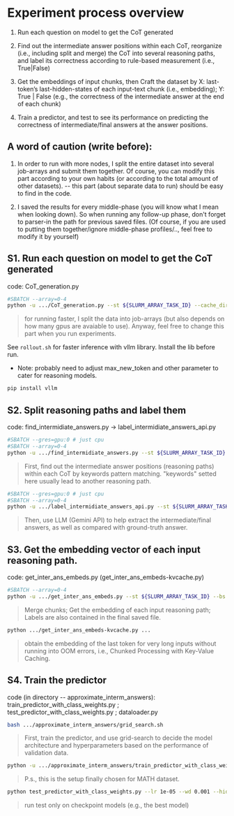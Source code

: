 # Experiment process overview

1. Run each question on model to get the CoT generated

2. Find out the intermediate answer positions within each CoT, reorganize (i.e., including split and merge) the CoT into several reasoning paths, and label its correctness according to rule-based measurement (i.e., True|False)

3. Get the embeddings of input chunks, then
    Craft the dataset by
    X: last-token’s last-hidden-states of each input-text chunk (i.e., embedding); 
    Y: True | False (e.g., the correctness of the intermediate answer at the end of each chunk)

4. Train a predictor, and test to see its performance on predicting the correctness of intermediate/final answers at the answer positions.

## A word of caution (write before): 

1. In order to run with more nodes, I split the entire dataset into several job-arrays and submit them together. Of course, you can modify this part according to your own habits (or according to the total amount of other datasets).  -- this part (about separate data to run) should be easy to find in the code.

2. I saved the results for every middle-phase (you will know what I mean when looking down). So when running any follow-up phase, don't forget to parser-in the path for previous saved files. (Of course, if you are used to putting them together/ignore middle-phase profiles/.., feel free to modify it by yourself)


## S1. Run each question on model to get the CoT generated

code: CoT_generation.py

```bash
#SBATCH --array=0-4
python -u .../CoT_generation.py --st ${SLURM_ARRAY_TASK_ID} --cache_dir "note:model path" --dataset_path "note:data path" --save_path "note:save-file"
```
> for running faster, I split the data into job-arrays (but also depends on how many gpus are avaiable to use). Anyway, feel free to change this part when you run experiments.

See `rollout.sh` for faster inference with vllm library. Install the lib before run.
- Note: probably need to adjust max_new_token and other parameter to cater for reasoning models.
```bash
pip install vllm
```

## S2. Split reasoning paths and label them

code: find_intermidiate_answers.py -> label_intermidiate_answers_api.py

```bash
#SBATCH --gres=gpu:0 # just cpu
#SBATCH --array=0-4
python -u .../find_intermidiate_answers.py --st ${SLURM_ARRAY_TASK_ID} --datafile_path "note:raw CoT path" --save_path "note:save-file"
```
> First, find out the intermediate answer positions (reasoning paths) within each CoT by keywords pattern matching. "keywords" setted here usually lead to another reasoning path. 

```bash
#SBATCH --gres=gpu:0 # just cpu
#SBATCH --array=0-4
python -u .../label_intermidiate_answers_api.py --st ${SLURM_ARRAY_TASK_ID} --segmented_dataset_path "note:segmented CoT file path" --raw_CoT_path "note:raw CoT path" --save_path "note:save-file"
```
> Then, use LLM (Gemini API) to help extract the intermediate/final answers, as well as compared with ground-truth answer. 


## S3. Get the embedding vector of each input reasoning path.

code: get_inter_ans_embeds.py  (get_inter_ans_embeds-kvcache.py)

```bash
#SBATCH --array=0-4
python -u .../get_inter_ans_embeds.py --st ${SLURM_ARRAY_TASK_ID} --bs "note:batch-size" --cache_dir "note:model path" --dataset_path "note:data path" --save_path "note:save-file"
```
> Merge chunks; Get the embedding of each input reasoning path; Labels are also contained in the final saved file.

```bash
python .../get_inter_ans_embeds-kvcache.py ...
```
> obtain the embedding of the last token for very long inputs without running into OOM errors, i.e., Chunked Processing with Key-Value Caching.

## S4. Train the predictor

code (in directory -- approximate_interm_answers): train_predictor_with_class_weights.py ; test_predictor_with_class_weights.py ; dataloader.py

```bash
bash .../approximate_interm_answers/grid_search.sh
```
> First, train the predictor, and use grid-search to decide the model architecture and hyperparameters based on the performance of validation data.

```bash
python -u .../approximate_interm_answers/train_predictor_with_class_weights.py --epochs 200 --lr 1e-5 --wd 0.001 --hidden_size 0 --alpha_imbalance_penalty 2.0 
```
> P.s., this is the setup finally chosen for MATH dataset.

```bash
python test_predictor_with_class_weights.py --lr 1e-05 --wd 0.001 --hidden_size 0 --alpha_imbalance_penalty 2.0 --checkpoint_model_path "node:best-model path"
```
> run test only on checkpoint models (e.g., the best model)

